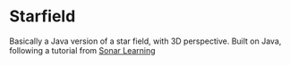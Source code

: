 <h1>Starfield</h1>

<p>Basically a Java version of a star field, with 3D perspective. Built on Java, following a tutorial from <a href="https://sonarlearning.co.uk/coursepage.php?topic=desktop&course=ext-bb-3d-software-rendering">Sonar Learning</a></p>
